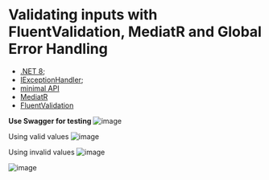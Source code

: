 # Validating inputs with FluentValidation, MediatR and Global Error Handling
- [.NET 8](https://learn.microsoft.com/en-us/dotnet/core/whats-new/dotnet-8/overview);
- [IExceptionHandler](https://learn.microsoft.com/en-us/aspnet/core/fundamentals/error-handling?view=aspnetcore-8.0#iexceptionhandler);
- [minimal API](https://learn.microsoft.com/en-us/aspnet/core/tutorials/min-web-api?view=aspnetcore-8.0&tabs=visual-studio)
- [MediatR](https://github.com/jbogard/MediatR)
- [FluentValidation](https://docs.fluentvalidation.net/en/latest/)

**Use Swagger for testing**
![image](https://github.com/user-attachments/assets/d9422cff-5c4f-42de-afbb-aca3a885d52c)


Using valid values
![image](https://github.com/user-attachments/assets/6647510b-2750-4e8d-90cf-75535f959444)


Using invalid values
![image](https://github.com/user-attachments/assets/616b5e82-422a-40ce-9195-6f11d5b31226)

![image](https://github.com/user-attachments/assets/7a8d9973-4010-4e6b-9ac3-91071fa19bc5)


